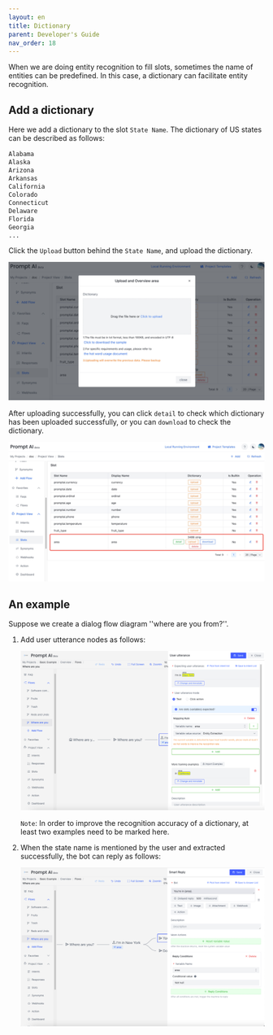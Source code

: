 ```yaml
---
layout: en
title: Dictionary
parent: Developer's Guide
nav_order: 18
---
```

When we are doing entity recognition to fill slots, sometimes the name of entities can be predefined. In this case, a dictionary can facilitate entity recognition. 

## Add a dictionary
Here we add a dictionary to the slot `State Name`. The dictionary of US states can be described as follows:

```text
Alabama
Alaska
Arizona
Arkansas
California
Colorado
Connecticut
Delaware
Florida
Georgia
...
```
Click the `Upload` button behind the `State Name`, and upload the dictionary.

![slot_upload_dictionary.jpg](/assets/images/tutorial/slot_upload_dictionary.jpg)

After uploading successfully, you can click `detail` to check which dictionary has been uploaded successfully, or you can `download` to check the dictionary.

![slot_upload_dictionary_success.jpg](/assets/images/tutorial/slot_upload_dictionary_success.jpg)

## An example
Suppose we create a dialog flow diagram ''where are you from?''.

1. Add user utterance nodes as follows:
   
   ![dict-04](/assets/images/tutorial/dict_user.png)
   
   `Note`: In order to improve the recognition accuracy of a dictionary, at least two examples need to be marked here.
2. When the state name is mentioned by the user and extracted successfully, the bot can reply as follows:
   
   ![dict-05](/assets/images/tutorial/dict_bot.png)


